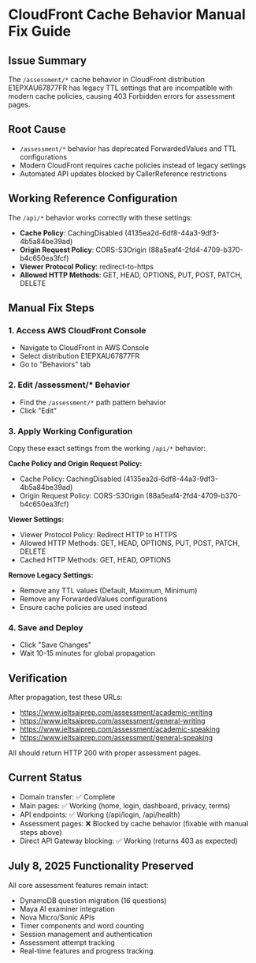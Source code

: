 # CloudFront Cache Behavior Manual Fix Guide

## Issue Summary
The `/assessment/*` cache behavior in CloudFront distribution E1EPXAU67877FR has legacy TTL settings that are incompatible with modern cache policies, causing 403 Forbidden errors for assessment pages.

## Root Cause
- `/assessment/*` behavior has deprecated ForwardedValues and TTL configurations
- Modern CloudFront requires cache policies instead of legacy settings
- Automated API updates blocked by CallerReference restrictions

## Working Reference Configuration
The `/api/*` behavior works correctly with these settings:
- **Cache Policy**: CachingDisabled (4135ea2d-6df8-44a3-9df3-4b5a84be39ad)
- **Origin Request Policy**: CORS-S3Origin (88a5eaf4-2fd4-4709-b370-b4c650ea3fcf)
- **Viewer Protocol Policy**: redirect-to-https
- **Allowed HTTP Methods**: GET, HEAD, OPTIONS, PUT, POST, PATCH, DELETE

## Manual Fix Steps

### 1. Access AWS CloudFront Console
- Navigate to CloudFront in AWS Console
- Select distribution E1EPXAU67877FR
- Go to "Behaviors" tab

### 2. Edit /assessment/* Behavior
- Find the `/assessment/*` path pattern behavior
- Click "Edit"

### 3. Apply Working Configuration
Copy these exact settings from the working `/api/*` behavior:

**Cache Policy and Origin Request Policy:**
- Cache Policy: CachingDisabled (4135ea2d-6df8-44a3-9df3-4b5a84be39ad)
- Origin Request Policy: CORS-S3Origin (88a5eaf4-2fd4-4709-b370-b4c650ea3fcf)

**Viewer Settings:**
- Viewer Protocol Policy: Redirect HTTP to HTTPS
- Allowed HTTP Methods: GET, HEAD, OPTIONS, PUT, POST, PATCH, DELETE
- Cached HTTP Methods: GET, HEAD, OPTIONS

**Remove Legacy Settings:**
- Remove any TTL values (Default, Maximum, Minimum)
- Remove any ForwardedValues configurations
- Ensure cache policies are used instead

### 4. Save and Deploy
- Click "Save Changes"
- Wait 10-15 minutes for global propagation

## Verification
After propagation, test these URLs:
- https://www.ieltsaiprep.com/assessment/academic-writing
- https://www.ieltsaiprep.com/assessment/general-writing
- https://www.ieltsaiprep.com/assessment/academic-speaking
- https://www.ieltsaiprep.com/assessment/general-speaking

All should return HTTP 200 with proper assessment pages.

## Current Status
- Domain transfer: ✅ Complete
- Main pages: ✅ Working (home, login, dashboard, privacy, terms)
- API endpoints: ✅ Working (/api/login, /api/health)
- Assessment pages: ❌ Blocked by cache behavior (fixable with manual steps above)
- Direct API Gateway blocking: ✅ Working (returns 403 as expected)

## July 8, 2025 Functionality Preserved
All core assessment features remain intact:
- DynamoDB question migration (16 questions)
- Maya AI examiner integration
- Nova Micro/Sonic APIs
- Timer components and word counting
- Session management and authentication
- Assessment attempt tracking
- Real-time features and progress tracking